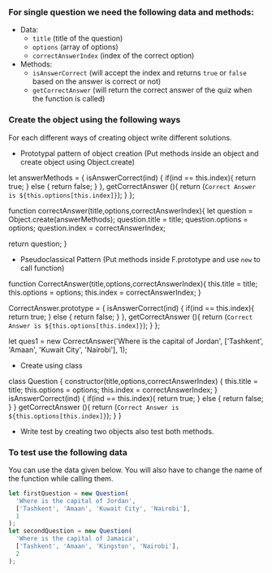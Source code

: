 ### For single question we need the following data and methods:

- Data:
  - `title` (title of the question)
  - `options` (array of options)
  - `correctAnswerIndex` (index of the correct option)
- Methods:
  - `isAnswerCorrect` (will accept the index and returns `true` or `false` based on the answer is correct or not)
  - `getCorrectAnswer` (will return the correct answer of the quiz when the function is called)

### Create the object using the following ways

For each different ways of creating object write different solutions.

- Prototypal pattern of object creation (Put methods inside an object and create object using Object.create)

let answerMethods = {
  isAnswerCorrect(ind) {
    if(ind == this.index){
      return true;
    }
    else {
      return false;
    }
  },
  getCorrectAnswer (){
    return (`Correct Answer is ${this.options[this.index]}`);
  }
};


function correctAnswer(title,options,correctAnswerIndex){
  let question = Object.create(answerMethods);
  question.title = title;
  question.options = options;
  question.index  = correctAnswerIndex;

  return question;
}


- Pseudoclassical Pattern (Put methods inside F.prototype and use `new` to call function)

function CorrectAnswer(title,options,correctAnswerIndex){
  this.title = title;
  this.options = options;
  this.index  = correctAnswerIndex;
}


CorrectAnswer.prototype = {
  isAnswerCorrect(ind) {
    if(ind == this.index){
      return true;
    }
    else {
      return false;
    }
  },
  getCorrectAnswer (){
    return (`Correct Answer is ${this.options[this.index]}`);
  }
};


let ques1 = new CorrectAnswer('Where is the capital of Jordan',
  ['Tashkent', 'Amaan', 'Kuwait City', 'Nairobi'],
  1);


- Create using class

class Question {
  constructor(title,options,correctAnswerIndex) {
    this.title = title;
    this.options = options;
    this.index  = correctAnswerIndex;
  }
    isAnswerCorrect(ind) {
    if(ind == this.index){
      return true;
    }
    else {
      return false;
    }
  }
  getCorrectAnswer (){
    return (`Correct Answer is ${this.options[this.index]}`);
  }
}

- Write test by creating two objects also test both methods.

### To test use the following data

You can use the data given below. You will also have to change the name of the function while calling them.

```js
let firstQuestion = new Question(
  'Where is the capital of Jordan',
  ['Tashkent', 'Amaan', 'Kuwait City', 'Nairobi'],
  1
);
let secondQuestion = new Question(
  'Where is the capital of Jamaica',
  ['Tashkent', 'Amaan', 'Kingston', 'Nairobi'],
  2
);
```
